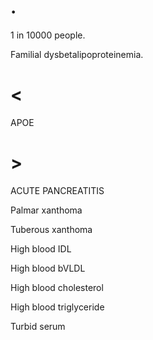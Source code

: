 # .

1 in 10000 people.

Familial dysbetalipoproteinemia.

# <

APOE

# >

ACUTE PANCREATITIS

Palmar xanthoma

Tuberous xanthoma

High blood IDL

High blood bVLDL

High blood cholesterol

High blood triglyceride

Turbid serum
